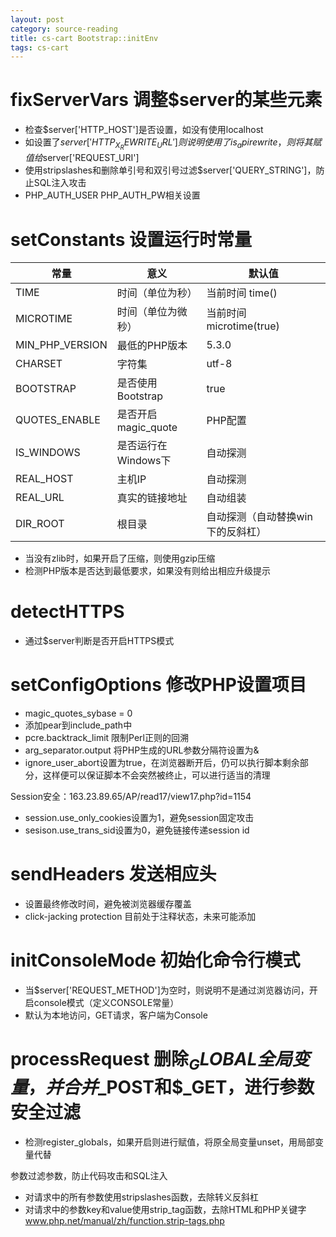```yaml
---
layout: post
category: source-reading 
title: cs-cart Bootstrap::initEnv 
tags: cs-cart
---
```


# fixServerVars 调整$server的某些元素

* 检查$server['HTTP_HOST']是否设置，如没有使用localhost
* 如设置了$server['HTTP_X_REWRITE_URL']则说明使用了is_apirewrite，则将其赋值给$server['REQUEST_URI']
* 使用stripslashes和删除单引号和双引号过滤$server['QUERY_STRING']，防止SQL注入攻击
* PHP_AUTH_USER PHP_AUTH_PW相关设置

# setConstants 设置运行时常量

常量                    |意义                       |默认值
------------------------|---------------------------|---------------------------
TIME                    |时间（单位为秒）           |当前时间 time()
MICROTIME               |时间（单位为微秒）         |当前时间 microtime(true)
MIN_PHP_VERSION         |最低的PHP版本              |5.3.0
CHARSET                 |字符集                     |utf-8
BOOTSTRAP               |是否使用Bootstrap          |true
QUOTES_ENABLE           |是否开启magic_quote        |PHP配置
IS_WINDOWS              |是否运行在Windows下        |自动探测
REAL_HOST               |主机IP                     |自动探测
REAL_URL                |真实的链接地址             |自动组装
DIR_ROOT                |根目录                     |自动探测（自动替换win下的反斜杠）

* 当没有zlib时，如果开启了压缩，则使用gzip压缩
* 检测PHP版本是否达到最低要求，如果没有则给出相应升级提示

# detectHTTPS

* 通过$server判断是否开启HTTPS模式

# setConfigOptions 修改PHP设置项目

* magic_quotes_sybase = 0
* 添加pear到include_path中
* pcre.backtrack_limit 限制Perl正则的回溯
* arg_separator.output 将PHP生成的URL参数分隔符设置为&
* ignore_user_abort设置为true，在浏览器断开后，仍可以执行脚本剩余部分，这样便可以保证脚本不会突然被终止，可以进行适当的清理

Session安全：163.23.89.65/AP/read17/view17.php?id=1154

* session.use_only_cookies设置为1，避免session固定攻击
* sesison.use_trans_sid设置为0，避免链接传递session id

# sendHeaders 发送相应头

* 设置最终修改时间，避免被浏览器缓存覆盖
* click-jacking protection 目前处于注释状态，未来可能添加

# initConsoleMode 初始化命令行模式

* 当$server['REQUEST_METHOD']为空时，则说明不是通过浏览器访问，开启console模式（定义CONSOLE常量）
* 默认为本地访问，GET请求，客户端为Console

# processRequest 删除$_GLOBAL全局变量，并合并$_POST和$_GET，进行参数安全过滤

* 检测register_globals，如果开启则进行赋值，将原全局变量unset，用局部变量代替

参数过滤参数，防止代码攻击和SQL注入

* 对请求中的所有参数使用stripslashes函数，去除转义反斜杠
* 对请求中的参数key和value使用strip_tag函数，去除HTML和PHP关键字 www.php.net/manual/zh/function.strip-tags.php
